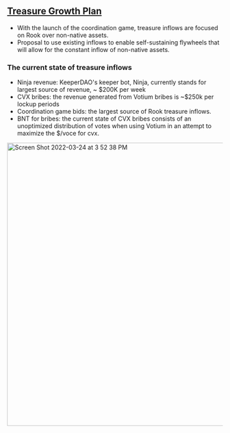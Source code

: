 ## [Treasure Growth Plan](https://forum.keeperdao.com/t/treasury-growth-plan-phase-1/258)

* With the launch of the coordination game, treasure inflows are focused on Rook over non-native assets.
* Proposal to use existing inflows to enable self-sustaining flywheels that will allow for the constant inflow of non-native assets.


### The current state of treasure inflows

* Ninja revenue: KeeperDAO's keeper bot, Ninja, currently stands for largest source of revenue, ~ $200K per week
* CVX bribes: the revenue generated from Votium bribes is ~$250k per lockup periods
* Coordination game bids: the largest source of Rook treasure inflows.
* BNT for bribes: the current state of CVX bribes consists of an unoptimized distribution of votes when using Votium in an attempt to maximize the $/voce for cvx.


<img width="661" alt="Screen Shot 2022-03-24 at 3 52 38 PM" src="https://user-images.githubusercontent.com/1130416/159910721-2b651b15-bd16-4e3e-8112-4ff4cd2f5640.png">
